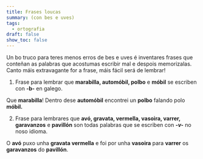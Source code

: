```yaml
---
title: Frases loucas
summary: (con bes e uves)
tags:
  - ortografia
draft: false
show_toc: false
---
```

Un bo truco para teres menos erros de bes e uves é inventares frases que conteñan as palabras que acostumas escribir mal e despois memorizalas. Canto máis extravagante for a frase, máis fácil será de lembrar!

1. Frase para lembrar que **marabilla, automóbil, polbo** e **móbil** se escriben con **\-b-** en galego.

Que **marabilla**! Dentro dese **automóbil** encontrei un **polbo** falando polo **móbil.**

2. Frase para lembrares que **avó, gravata, vermella, vasoira, varrer, garavanzos** e **pavillón** son todas palabras que se escriben con  ***\-v-*** no noso idioma.

O **avó** puxo unha **gravata vermella** e foi por unha **vasoira** para **varrer** os **garavanzos** do **pavillón**.